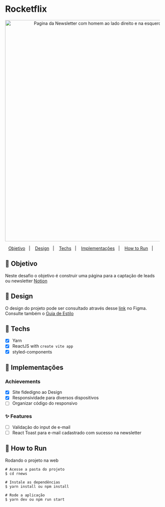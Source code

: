 # Rocketflix

<div align="center">
    <img width='720px' src="https://camo.githubusercontent.com/ab73bf5bc9d17b26dea1a72162f2cd60a0ecd58e6301f75eea2501566ceca77f/68747470733a2f2f692e6962622e636f2f34674e4d4270422f696d6167652e706e67" alt="Pagina da Newsletter com homem ao lado direito e na esquerda painel de cadastro">
</div>

<p align="center">
  <a href="#-Objetivo">  Objetivo</a>&nbsp;&nbsp;&nbsp;|&nbsp;&nbsp;&nbsp;
  <a href="#-Design">  Design</a>&nbsp;&nbsp;&nbsp;|&nbsp;&nbsp;&nbsp;
  <a href="#-Techs"> Techs</a>&nbsp;&nbsp;&nbsp;|&nbsp;&nbsp;&nbsp;
  <a href="#-Implementações">  Implementações</a>&nbsp;&nbsp;&nbsp;|&nbsp;&nbsp;&nbsp;
  <a href="#-How-to-Run">  How to Run</a>&nbsp;&nbsp;&nbsp;|&nbsp;&nbsp;&nbsp;
</p>


## 🎉 Objetivo
Neste desafio o objetivo é construir uma página para a captação de leads ou newsletter [Notion](https://efficient-sloth-d85.notion.site/Desafio-RocketNews-2e2c5d56b41f4b13a7d8df6b5affc0ec)

## 🎨 Design
O design do projeto pode ser consultado através desse [link](https://www.figma.com/file/7ADTXs4fEbUCWijfsfgoca/DD-RocketNews-Copy?fuid=898242652746725678) no Figma. Consulte também o [Guia de Estilo](https://github.com/Pedrovinhas/rocket-studies/blob/master/rocket-challenges/rnews/styleguide.md)
## 🔩 Techs

- [X] Yarn
- [X] ReactJS with ``create vite app``
- [X] styled-components
## 🧱 Implementações

### Achievements
- [X] Site fidedigno ao Design
- [X] Responsividade para diversos dispositivos
- [ ] Organizar código do responsivo

### ✨ Features
- [ ] Validação do input de e-mail
- [ ] React Toast para e-mail cadastrado com sucesso na newsletter

## 👷 How to Run

Rodando o projeto na web

```
# Acesse a pasta do projeto
$ cd rnews

# Instale as dependências
$ yarn install ou npm install

# Rode a aplicação
$ yarn dev ou npm run start
```